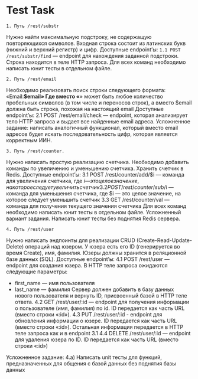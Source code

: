 
# Test Task



`1. Путь /rest/substr`

Нужно найти максимальную подстроку, не содержащую повторяющихся символов.
Входная строка состоит из латинских букв (нижний и верхний регистр) и цифр.
Доступные endpoint’ы:
`1.1 POST /rest/substr/find` — 
endpoint для нахождения заданной подстроки. Строка
находится в теле HTTP запроса.
Для всех команд необходимо написать юнит тесты в отдельном файле.

`2. Путь /rest/email`

Необходимо реализовать поиск строки следующего формата:
«Email:__$email»
Где вместо «__» может быть любое количество пробельных символов (в том числе и
переносов строк), а вместо $email должна быть строка, похожая на настоящий email
Доступные endpoint’ы:
2.1 POST /rest/email/check — endpoint, которая анализирует тело HTTP запроса и
выдает все найденные email адреса.
Усложненное задание: написать аналогичный функционал, который вместо
email адресов будет искать последовательность цифр, которая является
корректным ИИН.

`3. Путь /rest/counter.`

Нужно написать простую реализацию счетчика. Необходимо добавить команды по
увеличению и уменьшению счетчика. Хранить счетчик в Redis.
Доступные endpoint’ы:
3.1 POST /rest/counter/add/$i — команда для увеличения счетчика, где $i — это целое
значение, на которое следует увеличить счетчик
3.2 POST /rest/counter/sub/$i — команда для уменьшения счетчика, где $i — это целое
значение, на которое следует уменьшить счетчик
3.3 GET /rest/counter/val — команда для получения текущего значения счетчика
Для всех команд необходимо написать юнит тесты в отдельном файле.
Усложненный вариант задания. Написать юнит тесты без поднятия Redis
сервера.

`4. Путь /rest/user`

Нужно написать эндпоинты для реализации CRUD (Create-Read-Update-Delete)
операций над юзером. У юзера есть его ID (генерируется во время Create), имя,
фамилия. Юзеры должны хранится в реляционной базе данных (SQL).
Доступные endpoint’ы:
4.1 POST /rest/user — endpoint для создания юзера. В HTTP теле запроса ожидаются
следующие параметры:
* first_name — имя пользователя
* last_name — фамилия
Сервер должен добавить в базу данных нового пользователя и вернуть ID,
присвоенный базой в HTTP теле ответа.
4.2 GET /rest/user/:id — endpoint для получения информации о пользователе (имя,
фамилия) по id. ID передается как часть URL (вместо строки «:id»).
4.3 PUT /rest/user/:id - endpoint для обновления информации о юзере. ID передается
как часть URL (вместо строки «:id»). Остальная информация передается в HTTP теле
запроса как и в endpoint 3.1
4.4 DELETE /rest/user/:id — endpoint для удаления юзера по ID. ID передается как
часть URL (вместо строки «:id»)

Усложненное задание:
4.а) Написать unit тесты для функций, предназначенных для общения с базой
данных без поднятия базы данных
